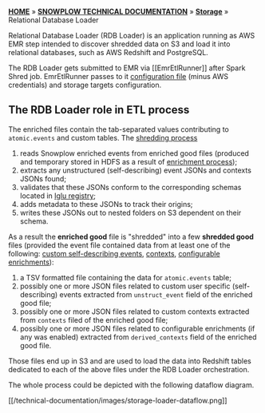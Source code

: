 [**HOME**](Home) » [**SNOWPLOW TECHNICAL DOCUMENTATION**](Snowplow-technical-documentation) » [**Storage**](storage-documentation) » Relational Database Loader

Relational Database Loader (RDB Loader) is an application running as AWS EMR step intended to discover shredded data on S3 and load it into relational databases, such as AWS Redshift and PostgreSQL.

The RDB Loader gets submitted to EMR via [[EmrEtlRunner]] after Spark Shred job. EmrEtlRunner passes to it [configuration file][config-file] (minus AWS credentials) and storage targets configuration.

## The RDB Loader role in ETL process

The enriched files contain the tab-separated values contributing to `atomic.events` and custom tables. The [shredding process](Shredding)

1. reads Snowplow enriched events from enriched good files (produced and temporary stored in HDFS as a result of [enrichment process](The-enrichment-process));
2. extracts any unstructured (self-describing) event JSONs and contexts JSONs found;
3. validates that these JSONs conform to the corresponding schemas located in [Iglu registry](Iglu-registry);
4. adds metadata to these JSONs to track their origins;
5. writes these JSONs out to nested folders on S3 dependent on their schema.

As a result the **enriched good** file is "shredded" into a few **shredded good** files (provided the event file contained data from at least one of the following: [custom self-describing events](Custom-events#unstructured-event), [contexts](Contexts-overview), [configurable enrichments](configurable-enrichments)):

1. a TSV formatted file containing the data for `atomic.events` table;
2. possibly one or more JSON files related to custom user specific (self-describing) events extracted from `unstruct_event` field of the enriched good file;
3. possibly one or more JSON files related to custom contexts extracted from `contexts` filed of the enriched good file;
4. possibly one or more JSON files related to configurable enrichments (if any was enabled) extracted from `derived_contexts` field of the enriched good file.

Those files end up in S3 and are used to load the data into Redshift tables dedicated to each of the above files under the RDB Loader orchestration.

The whole process could be depicted with the following dataflow diagram.

[[/technical-documentation/images/storage-loader-dataflow.png]]

[config-file]: https://github.com/snowplow/snowplow/blob/master/3-enrich/emr-etl-runner/config/config.yml.sample
